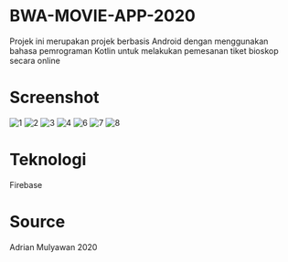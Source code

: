 # BWA-MOVIE-APP-2020
Projek ini merupakan projek berbasis Android dengan menggunakan bahasa pemrograman Kotlin untuk melakukan pemesanan tiket bioskop secara online 

# Screenshot
![1](https://user-images.githubusercontent.com/42925072/83714114-118ae380-a654-11ea-8985-a5a92c57c56b.PNG) 
![2](https://user-images.githubusercontent.com/42925072/83714266-78100180-a654-11ea-96c8-21b1420e74cd.PNG)
![3](https://user-images.githubusercontent.com/42925072/83714273-7e05e280-a654-11ea-9c1f-7fba2171206a.PNG)
![4](https://user-images.githubusercontent.com/42925072/83714277-8100d300-a654-11ea-9874-e17950ec1f0a.PNG)
![6](https://user-images.githubusercontent.com/42925072/83714458-04222900-a655-11ea-8ec2-d2c2c7d88002.PNG)
![7](https://user-images.githubusercontent.com/42925072/83714471-13a17200-a655-11ea-905b-4eae57630ebe.PNG)
![8](https://user-images.githubusercontent.com/42925072/83714497-23b95180-a655-11ea-80ea-59e3e9b744a4.PNG)

# Teknologi 
Firebase

# Source
Adrian Mulyawan 2020
